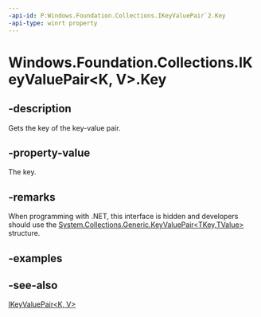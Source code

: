 ```yaml
---
-api-id: P:Windows.Foundation.Collections.IKeyValuePair`2.Key
-api-type: winrt property
---
```


<!-- Property syntax
public K Key { get; }
-->

# Windows.Foundation.Collections.IKeyValuePair<K, V>.Key

## -description
Gets the key of the key-value pair.

## -property-value
The key.

## -remarks
When programming with .NET, this interface is hidden and developers should use the [System.Collections.Generic.KeyValuePair&lt;TKey,TValue&gt;](https://docs.microsoft.com/dotnet/api/system.collections.generic.keyvaluepair-2) structure.

## -examples

## -see-also
[IKeyValuePair&lt;K, V&gt;](ikeyvaluepair_2.md)